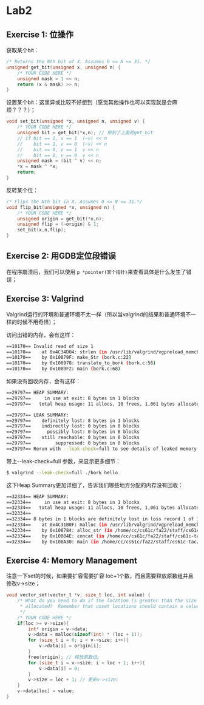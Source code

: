 # Lab2

## Exercise 1: 位操作

获取某个bit：

```c
/* Returns the Nth bit of X. Assumes 0 <= N <= 31. */
unsigned get_bit(unsigned x, unsigned n) {
    /* YOUR CODE HERE */
    unsigned mask = 1 << n;
    return (x & mask) >> n; 
}
```



设置某个bit：这里异或比较不好想到（感觉其他操作也可以实现就是会麻烦？？？）；

```c
void set_bit(unsigned *x, unsigned n, unsigned v) {
    /* YOUR CODE HERE */
    unsigned bit = get_bit(*x,n); // 用到了上面的get_bit
    // if bit == 1, v == 1  (~v) << n
    //    bit == 1, v == 0  (~v) << n
    //    bit == 0, v == 1  v << n
    //    bit == 0, v == 0  v << n
    unsigned mask = (bit ^ v) << n;
    *x = mask ^ *x;
    return;
}
```



反转某个位：

```c
/* Flips the Nth bit in X. Assumes 0 <= N <= 31.*/
void flip_bit(unsigned *x, unsigned n) {
    /* YOUR CODE HERE */
    unsigned origin = get_bit(*x,n);
    unsigned flip = (~origin) & 1;
    set_bit(x,n,flip);
}
```





## Exercise 2: 用GDB定位段错误

在程序崩溃后，我们可以使用 `p *pointer(某个指针)`来查看具体是什么发生了错误；





## Exercise 3: Valgrind

Valgrind运行的环境和普通环境不太一样（所以当valgrind的结果和普通环境不一样的时候不用奇怪）；



访问出错的内存，会有这样：

```bash
==10170== Invalid read of size 1
==10170==    at 0x4C34D04: strlen (in /usr/lib/valgrind/vgpreload_memcheck-amd64-linux.so)
==10170==    by 0x10879F: make_Str (bork.c:22)
==10170==    by 0x108978: translate_to_bork (bork.c:56)
==10170==    by 0x1089F2: main (bork.c:68)
```



如果没有回收内存，会有这样：

```bash
==29797== HEAP SUMMARY:
==29797==     in use at exit: 8 bytes in 1 blocks
==29797==   total heap usage: 11 allocs, 10 frees, 1,061 bytes allocated

==29797== LEAK SUMMARY:
==29797==    definitely lost: 8 bytes in 1 blocks
==29797==    indirectly lost: 0 bytes in 0 blocks
==29797==      possibly lost: 0 bytes in 0 blocks
==29797==    still reachable: 0 bytes in 0 blocks
==29797==         suppressed: 0 bytes in 0 blocks
==29797== Rerun with --leak-check=full to see details of leaked memory
```



带上--leak-check=full 参数，来显示更多细节：

```bash
$ valgrind --leak-check=full ./bork hello
```



这下Heap Summary更加详细了，告诉我们哪些地方分配的内存没有回收：

```bash
==32334== HEAP SUMMARY:
==32334==     in use at exit: 8 bytes in 1 blocks
==32334==   total heap usage: 11 allocs, 10 frees, 1,061 bytes allocated
==32334== 
==32334== 8 bytes in 1 blocks are definitely lost in loss record 1 of 1
==32334==    at 0x4C31B0F: malloc (in /usr/lib/valgrind/vgpreload_memcheck-amd64-linux.so)
==32334==    by 0x108784: alloc_str (in /home/cc/cs61c/fa22/staff/cs61c-tac/bork)
==32334==    by 0x10884E: concat (in /home/cc/cs61c/fa22/staff/cs61c-tac/bork)
==32334==    by 0x108A30: main (in /home/cc/cs61c/fa22/staff/cs61c-tac/bork)
```





## Exercise 4: Memory Management

注意一下set的时候，如果要扩容需要扩容 loc+1个数，而且需要释放原数组并且修改v->size；

```c
void vector_set(vector_t *v, size_t loc, int value) {
    /* What do you need to do if the location is greater than the size we have
     * allocated?  Remember that unset locations should contain a value of 0.
     */
    /* YOUR CODE HERE */
    if(loc >= v->size){
        int* origin = v->data;
        v->data = malloc(sizeof(int) * (loc + 1));
        for (size_t i = 0; i < v->size; i++){
            v->data[i] = origin[i];
        }
        free(origin); // 释放原数组;
        for (size_t i = v->size; i < loc + 1; i++){
            v->data[i] = 0;
        }
        v->size = loc + 1; // 更新v->size;
    }
    v->data[loc] = value;
}
```











